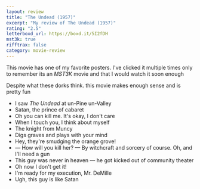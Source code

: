 ```yaml
---
layout: review
title: "The Undead (1957)"
excerpt: "My review of The Undead (1957)"
rating: "2.5"
letterboxd_url: https://boxd.it/5I2fDH
mst3k: true
rifftrax: false
category: movie-review
---
```


This movie has one of my favorite posters. I've clicked it multiple times only to remember its an <i>MST3K</i> movie and that I would watch it soon enough

Despite what these dorks think. this movie makes enough sense and is pretty fun

- I saw <i>The Undead</i> at un-Pine un-Valley
- Satan, the prince of cabaret
- Oh you can kill me. It's okay, I don't care
- When I touch you, I think about myself
- The knight from Muncy
- Digs graves and plays with your mind
- Hey, they're smudging the orange grove!
- — How will you kill her? — By witchcraft and sorcery of course. Oh, and I'll need a gun
- This guy was never in heaven — he got kicked out of community theater
- Oh now I don't get it!
- I'm ready for my execution, Mr. DeMille
- Ugh, this guy is like Satan
